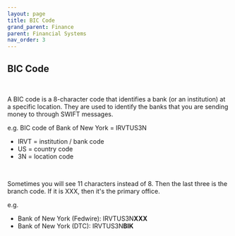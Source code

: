 ```yaml
---
layout: page
title: BIC Code
grand_parent: Finance
parent: Financial Systems
nav_order: 3
---
```


## BIC Code

<br />

A BIC code is a 8-character code that identifies a bank (or an institution) at a specific location. They are used to identify the banks that you are sending money to through SWIFT messages.

e.g. BIC code of Bank of New York = IRVTUS3N

- IRVT = institution / bank code
- US = country code
- 3N = location code

<br />

Sometimes you will see 11 characters instead of 8. Then the last three is the branch code. If it is XXX, then it's the primary office.

e.g. 

- Bank of New York (Fedwire): IRVTUS3N**XXX**
- Bank of New York (DTC):  IRVTUS3N**BIK**


